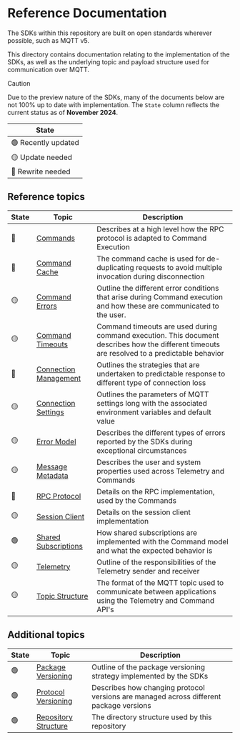 # Reference Documentation

The SDKs within this repository are built on open standards wherever possible, such as MQTT v5.

This directory contains documentation relating to the implementation of the SDKs, as well as the underlying topic and payload structure used for communication over MQTT.

> [!CAUTION]
> Due to the preview nature of the SDKs, many of the documents below are not 100% up to date with implementation. The `State` column reflects the current status as of **November 2024**.

| State |
|-|
| :green_circle: Recently updated |
| :yellow_circle: Update needed |
| :red_circle: Rewrite needed |

## Reference topics

| State |Topic | Description |
|-|-|-|
| :red_circle: | [Commands](commands.md) | Describes at a high level how the RPC protocol is adapted to Command Execution |
| :red_circle: | [Command Cache](command-cache.md) | The command cache is used for de-duplicating requests to avoid multiple invocation during disconnection |
| :yellow_circle: | [Command Errors](command-errors.md) | Outline the different error conditions that arise during Command execution and how these are communicated to the user. |
| :yellow_circle: | [Command Timeouts](command-timeouts.md) | Command timeouts are used during command execution. This document describes how the different timeouts are resolved to a predictable behavior |
| :red_circle: | [Connection Management](connection-management.md) | Outlines the strategies that are undertaken to predictable response to different type of connection loss |
| :yellow_circle: | [Connection Settings](connection-settings.md) | Outlines the parameters of MQTT settings long with the associated environment variables and default value |
| :yellow_circle: | [Error Model](error-model.md) | Describes the different types of errors reported by the SDKs during exceptional circumstances |
| :yellow_circle: | [Message Metadata](message-metadata.md) | Describes the user and system properties used across Telemetry and Commands |
| :red_circle: | [RPC Protocol](rpc-protocol.md) | Details on the RPC implementation, used by the Commands |
| :yellow_circle: | [Session Client](session-client.md) | Details on the session client implementation |
| :green_circle: | [Shared Subscriptions](shared-subscriptions.md) | How shared subscriptions are implemented with the Command model and what the expected behavior is |
| :yellow_circle: | [Telemetry](telemetry.md) | Outline of the responsibilities of the Telemetry sender and receiver |
| :yellow_circle: | [Topic Structure](topic-structure.md) | The format of the MQTT topic used to communicate between applications using the Telemetry and Command API's |

## Additional topics

| State | Topic | Description |
|-|-|-|
| :green_circle: | [Package Versioning](package-versioning.md) | Outline of the package versioning strategy implemented by the SDKs |
| :green_circle: | [Protocol Versioning](protocol-versioning.md) | Describes how changing protocol versions are managed across different package versions |
| :green_circle: | [Repository Structure](repository-structure.md) | The directory structure used by this repository |
